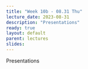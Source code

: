 ```yaml
---
title: "Week 10b - 08.31 Thu"
lecture_date: 2023-08-31
description: "Presentations"
ready: true
layout: default
parent: lectures
slides: 
---
```


Presentations